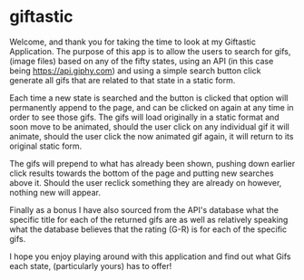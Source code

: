 # giftastic

Welcome, and thank you for taking the time to look at my Giftastic Application. The purpose of this app is to allow the users to search for gifs, (image files) based on any of the fifty states, using an API (in this case being https://api.giphy.com) and using a simple search button click generate all gifs that are related to that state in a static form.

Each time a new state is searched and the button is clicked that option will permanently append to the page, and can be clicked on again at any time in order to see those gifs. The gifs will load originally in a static format and soon move to be animated, should the user click on any individual gif it will animate, should the user click the now animated gif again, it will return to its original static form.

The gifs will prepend to what has already been shown, pushing down earlier click results towards the bottom of the page and putting new searches above it. Should the user reclick something they are already on however, nothing new will appear. 

Finally as a bonus I have also sourced from the API's database what the specific title for each of the returned gifs are as well as relatively speaking what the database believes that the rating (G-R) is for each of the specific gifs.

I hope you enjoy playing around with this application and find out what Gifs each state, (particularly yours) has to offer!